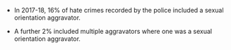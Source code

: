 * In 2017-18, 16% of hate crimes recorded by the police included a sexual orientation aggravator. 

* A further 2% included multiple aggravators where one was a sexual orientation aggravator.
